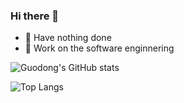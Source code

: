 ### Hi there 👋


- 🌚 Have nothing done 
- 🤖 Work on the software enginnering


![Guodong's GitHub stats](https://github-readme-stats.vercel.app/api?username=guodongfan&show_icons=true&theme=transparent&include_all_commits=true&&border_color=2e4058)


![Top Langs](https://i-github-readme-stats.vercel.app/api/top-langs/?username=guodongfan&layout=compact&hide=assembly,html&langs_count=8&card_width=445&theme=transparent&&border_color=2e4058)

